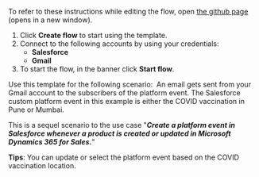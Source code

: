 To refer to these instructions while editing the flow, open [the github page](https://github.com/ot4i/app-connect-templates/blob/main/resources/markdown/Send%20a%20Gmail%20message%20when%20a%20platform%20event%20is%20triggered_instructions.md) (opens in a new window).

1.	Click **Create flow** to start using the template.
2.	Connect to the following accounts by using your credentials:
    - **Salesforce**
    - **Gmail**
3.	To start the flow, in the banner click **Start flow**.

Use this template for the following scenario: 
An email gets sent from your Gmail account to the subscribers of the platform event. The Salesforce custom platform event in this example is either the COVID vaccination in Pune or Mumbai.

This is a sequel scenario to the use case "***Create a platform event in Salesforce whenever a product is created or updated in Microsoft Dynamics 365 for Sales.***"

**Tips**: You can update or select the platform event based on the COVID vaccination location.
